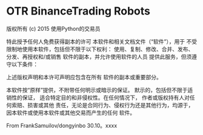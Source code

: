 # OTR BinanceTrading Robots
 

版权所有 (c) 2015 使用Python的交易员

特此授予任何人免费获得副本的许可
本软件和相关文档文件（“软件”），用于
不受限制地使用本软件，包括但不限于以下权利：
使用、复制、修改、合并、发布、分发、再授权和/或销售
软件的副本，并允许使用软件的人员
提供此服务，但须遵守以下条件：

上述版权声明和本许可声明应包含在所有
软件的副本或重要部分。

本软件按“原样”提供，不附带任何明示或暗示的保证。
默示的，包括但不限于适销性的保证，
适合特定目的和非侵权性。在任何情况下，
作者或版权持有人对任何索赔、损害或其他
责任，无论是合同行为、侵权行为还是其他行为，均源于，
因本软件或使用本软件或其他交易而产生的任何
软件。


From FrankSamuilov/dongyinbo 30.10。xxxx
